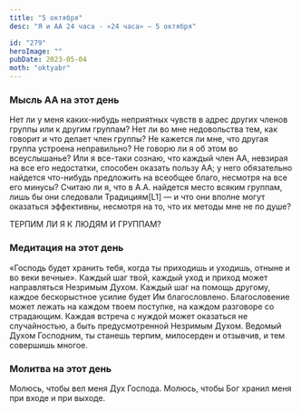 ```yaml
---
title: "5 октября"
desc: "Я и АА 24 часа - «24 часа» — 5 октября"

id: "279"
heroImage: ""
pubDate: 2023-05-04
moth: "oktyabr"
---
```


### Мысль АА на этот день

Нет ли у меня каких-нибудь неприятных чувств в адрес других членов группы или
к другим группам? Нет ли во мне недовольства тем, как говорит и что делает
член группы? Не кажется ли мне, что другая группа устроена неправильно? Не
говорю ли я об этом во всеуслышанье? Или я все-таки сознаю, что каждый член
АА, невзирая на все его недостатки, способен оказать пользу АА; у него
обязательно найдется что-нибудь предложить на всеобщее благо, несмотря на все
его минусы? Считаю ли я, что в А.А. найдется место всяким группам, лишь бы они
следовали Традициям[L1] — и что они вполне могут оказаться эффективны,
несмотря на то, что их методы мне не по душе?

ТЕРПИМ ЛИ Я К ЛЮДЯМ И ГРУППАМ?

### Медитация на этот день

«Господь будет хранить тебя, когда ты приходишь и уходишь, отныне и во веки
вечные». Каждый шаг твой, каждый уход и приход может направляться Незримым
Духом. Каждый шаг на помощь другому, каждое бескорыстное усилие будет Им
благословлено. Благословение может лежать на каждом твоем поступке, на каждом
разговоре со страдающим. Каждая встреча с нуждой может оказаться не
случайностью, а быть предусмотренной Незримым Духом. Ведомый Духом Господним,
ты станешь терпим, милосерден и отзывчив, и тем совершишь многое.

### Молитва на этот день

Молюсь, чтобы вел меня Дух Господа. Молюсь, чтобы Бог хранил меня при входе и
при выходе.
